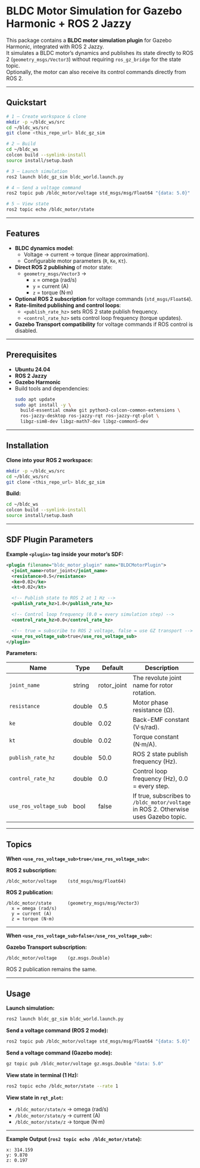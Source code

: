 # BLDC Motor Simulation for Gazebo Harmonic + ROS 2 Jazzy

This package contains a **BLDC motor simulation plugin** for Gazebo Harmonic, integrated with ROS 2 Jazzy.  
It simulates a BLDC motor’s dynamics and publishes its state directly to ROS 2 (`geometry_msgs/Vector3`) without requiring `ros_gz_bridge` for the state topic.  
Optionally, the motor can also receive its control commands directly from ROS 2.

---

## Quickstart

```bash
# 1 — Create workspace & clone
mkdir -p ~/bldc_ws/src
cd ~/bldc_ws/src
git clone <this_repo_url> bldc_gz_sim

# 2 — Build
cd ~/bldc_ws
colcon build --symlink-install
source install/setup.bash

# 3 — Launch simulation
ros2 launch bldc_gz_sim bldc_world.launch.py

# 4 — Send a voltage command
ros2 topic pub /bldc_motor/voltage std_msgs/msg/Float64 "{data: 5.0}"

# 5 — View state
ros2 topic echo /bldc_motor/state
```

---

## Features
- **BLDC dynamics model**:
  - Voltage → current → torque (linear approximation).
  - Configurable motor parameters (`R`, `Ke`, `Kt`).
- **Direct ROS 2 publishing** of motor state:
  - `geometry_msgs/Vector3` →  
    - `x` = omega (rad/s)  
    - `y` = current (A)  
    - `z` = torque (N·m)
- **Optional ROS 2 subscription** for voltage commands (`std_msgs/Float64`).
- **Rate-limited publishing and control loops**:
  - `<publish_rate_hz>` sets ROS 2 state publish frequency.
  - `<control_rate_hz>` sets control loop frequency (torque updates).
- **Gazebo Transport compatibility** for voltage commands if ROS control is disabled.

---

## Prerequisites
- **Ubuntu 24.04**
- **ROS 2 Jazzy**
- **Gazebo Harmonic**
- Build tools and dependencies:
  ```bash
  sudo apt update
  sudo apt install -y \
    build-essential cmake git python3-colcon-common-extensions \
    ros-jazzy-desktop ros-jazzy-rqt ros-jazzy-rqt-plot \
    libgz-sim8-dev libgz-math7-dev libgz-common5-dev
  ```

---

## Installation

**Clone into your ROS 2 workspace:**
```bash
mkdir -p ~/bldc_ws/src
cd ~/bldc_ws/src
git clone <this_repo_url> bldc_gz_sim
```

**Build:**
```bash
cd ~/bldc_ws
colcon build --symlink-install
source install/setup.bash
```

---

## SDF Plugin Parameters

**Example `<plugin>` tag inside your motor’s SDF:**
```xml
<plugin filename="bldc_motor_plugin" name="BLDCMotorPlugin">
  <joint_name>rotor_joint</joint_name>
  <resistance>0.5</resistance>
  <ke>0.02</ke>
  <kt>0.02</kt>

  <!-- Publish state to ROS 2 at 1 Hz -->
  <publish_rate_hz>1.0</publish_rate_hz>

  <!-- Control loop frequency (0.0 = every simulation step) -->
  <control_rate_hz>0.0</control_rate_hz>

  <!-- true = subscribe to ROS 2 voltage, false = use GZ transport -->
  <use_ros_voltage_sub>true</use_ros_voltage_sub>
</plugin>
```

**Parameters:**

| Name                  | Type   | Default      | Description |
|-----------------------|--------|--------------|-------------|
| `joint_name`          | string | rotor_joint  | The revolute joint name for rotor rotation. |
| `resistance`          | double | 0.5          | Motor phase resistance (Ω). |
| `ke`                  | double | 0.02         | Back-EMF constant (V·s/rad). |
| `kt`                  | double | 0.02         | Torque constant (N·m/A). |
| `publish_rate_hz`     | double | 50.0         | ROS 2 state publish frequency (Hz). |
| `control_rate_hz`     | double | 0.0          | Control loop frequency (Hz), 0.0 = every step. |
| `use_ros_voltage_sub` | bool   | false        | If true, subscribes to `/bldc_motor/voltage` in ROS 2. Otherwise uses Gazebo topic. |

---

## Topics

**When `<use_ros_voltage_sub>true</use_ros_voltage_sub>`:**

**ROS 2 subscription:**
```
/bldc_motor/voltage    (std_msgs/msg/Float64)
```

**ROS 2 publication:**
```
/bldc_motor/state      (geometry_msgs/msg/Vector3)
  x = omega (rad/s)
  y = current (A)
  z = torque (N·m)
```

---

**When `<use_ros_voltage_sub>false</use_ros_voltage_sub>`:**

**Gazebo Transport subscription:**
```
/bldc_motor/voltage    (gz.msgs.Double)
```

ROS 2 publication remains the same.

---

## Usage

**Launch simulation:**
```bash
ros2 launch bldc_gz_sim bldc_world.launch.py
```

**Send a voltage command (ROS 2 mode):**
```bash
ros2 topic pub /bldc_motor/voltage std_msgs/msg/Float64 "{data: 5.0}"
```

**Send a voltage command (Gazebo mode):**
```bash
gz topic pub /bldc_motor/voltage gz.msgs.Double "data: 5.0"
```

**View state in terminal (1 Hz):**
```bash
ros2 topic echo /bldc_motor/state --rate 1
```

**View state in `rqt_plot`:**
- `/bldc_motor/state/x` → omega (rad/s)  
- `/bldc_motor/state/y` → current (A)  
- `/bldc_motor/state/z` → torque (N·m)  

---

**Example Output (`ros2 topic echo /bldc_motor/state`):**
```
x: 314.159
y: 9.870
z: 0.197
```
